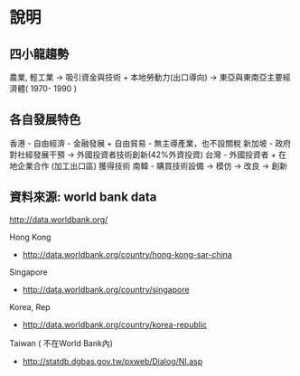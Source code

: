 # 說明

## 四小龍趨勢
農業, 輕工業 → 吸引資金與技術 + 本地勞動力(出口導向) → 東亞與東南亞主要經濟體( 1970- 1990 )

## 各自發展特色
香港 - 自由經濟 - 金融發展 + 自由貿易 - 無主導產業，也不設關稅
新加坡 - 政府對社經發展干預 → 外國投資者技術創新(42%外資投資)
台灣 - 外國投資者 + 在地企業合作 (加工出口區) 獲得技術
南韓 - 購買技術設備 → 模仿 → 改良 → 創新

## 資料來源: world bank data
http://data.worldbank.org/

Hong Kong

- http://data.worldbank.org/country/hong-kong-sar-china

Singapore

- http://data.worldbank.org/country/singapore

Korea, Rep

- http://data.worldbank.org/country/korea-republic

Taiwan ( 不在World Bank內)

- http://statdb.dgbas.gov.tw/pxweb/Dialog/NI.asp
